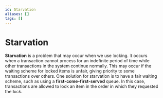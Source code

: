 ```yaml
---
id: Starvation
aliases: []
tags: []
---
```


# Starvation

**Starvation** is a problem that may occur when we use locking. It occurs when a transaction cannot process for an indefinite period of time while other transactions in the system continue normally. This may occur if the waiting scheme for locked items is unfair, giving priority to some transactions over others. One solution for starvation is to have a fair waiting scheme, such as using a **first-come-first-served** queue. In this case, transactions are allowed to lock an item in the order in which they requested the lock.
